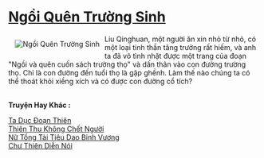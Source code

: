 <a href="https://truyentiki.com/ngoi-quen-truong-sinh.31549/" title="Ngồi Quên Trường Sinh"><h1>Ngồi Quên Trường Sinh</h1></a><div style="display:table"><img align="right" style="float: left; padding: 10px;" src="https://truyentiki.com/a/img/str/src/31549.jpg" alt="Ngồi Quên Trường Sinh">Liu Qinghuan, một người ăn xin nhỏ từ nhỏ, có một loại tinh thần tăng trưởng rất hiếm, và anh ta đã vô tình nhặt được một trang của đoạn "Ngồi và quên cuốn sách trường thọ" và dấn thân vào con đường trường thọ. Chỉ là con đường đến tuổi thọ là gập ghềnh. Làm thế nào chúng ta có thể thoát khỏi xiềng xích và có được con đường cổ tích?</div><p><br><b>Truyện Hay Khác :</b></p><a href="https://truyentiki.com/ta-duc-doan-thien.31548/" alt="Ta Dục Đoạn Thiên">Ta Dục Đoạn Thiên</a><br/><a href="https://truyentiki.wordpress.com/2020/06/08/thien-thu-khong-chet-nguoi/" alt="Thiên Thu Không Chết Người">Thiên Thu Không Chết Người</a><br/><a href="https://github.com/nownovels/top500/tree/master/truyenhay/33745/" alt="Nữ Tổng Tài Tiêu Dao Binh Vương">Nữ Tổng Tài Tiêu Dao Binh Vương</a><br/><a href="https://github.com/nownovels/top500/tree/master/truyenhay/33874/" alt="Chư Thiên Diễn Nói">Chư Thiên Diễn Nói</a><br/>